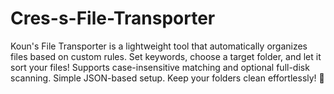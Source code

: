# Cres-s-File-Transporter
Koun's File Transporter is a lightweight tool that automatically organizes files based on custom rules. Set keywords, choose a target folder, and let it sort your files! Supports case-insensitive matching and optional full-disk scanning. Simple JSON-based setup. Keep your folders clean effortlessly! 🚀

